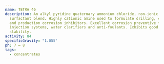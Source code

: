 ```yaml
---
name: TETRA 46
description: An alkyl pyridine quaternary ammonium chloride, non-ionic
  surfactant blend. Highly cationic amine used to formulate drilling, completion
  and production corrosion inhibitors. Excellent corrosion preventive for water
  injection systems, water clarifiers and anti-foulants. Exhibits good heat
  stability.
activity: 84
specificGravity: "1.055"
ph: 7 – 8
tags:
  - concentrates
---
```

